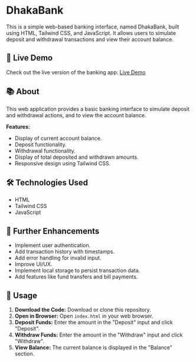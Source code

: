 # DhakaBank

This is a simple web-based banking interface, named DhakaBank, built using HTML, Tailwind CSS, and JavaScript. It allows users to simulate deposit and withdrawal transactions and view their account balance.


## 🚀 Live Demo

Check out the live version of the banking app: [Live Demo](https://[your-github-username].github.io/DhakaBank/)

## 📚 About

This web application provides a basic banking interface to simulate deposit and withdrawal actions, and to view the account balance.

**Features:**

-   Display of current account balance.
-   Deposit functionality.
-   Withdrawal functionality.
-   Display of total deposited and withdrawn amounts.
-   Responsive design using Tailwind CSS.

## 🛠 Technologies Used

-   HTML
-   Tailwind CSS
-   JavaScript

## 🚀 Further Enhancements

-   Implement user authentication.
-   Add transaction history with timestamps.
-   Add error handling for invalid input.
-   Improve UI/UX.
-   Implement local storage to persist transaction data.
-   Add features like fund transfers and bill payments.

## 📝 Usage

1.  **Download the Code:** Download or clone this repository.
2.  **Open in Browser:** Open `index.html` in your web browser.
3.  **Deposit Funds:** Enter the amount in the "Deposit" input and click "Deposit".
4.  **Withdraw Funds:** Enter the amount in the "Withdraw" input and click "Withdraw".
5.  **View Balance:** The current balance is displayed in the "Balance" section.
